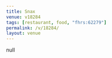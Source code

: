 ```yaml
---
title: Snax
venue: v18284
tags: [restaurant, food, "fhrs:62279"]
permalink: /v/18284/
layout: venue
---
```

null